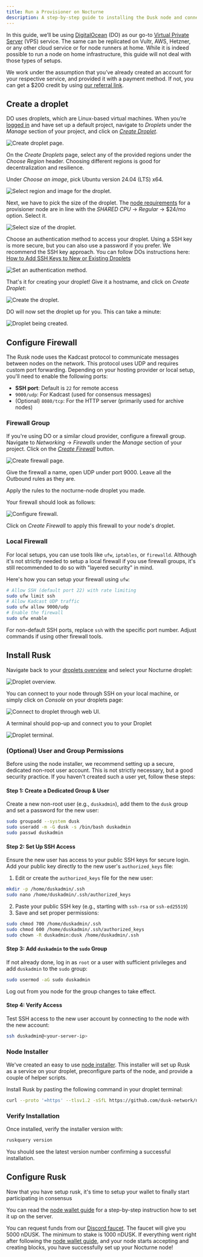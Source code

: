 ```yaml
---
title: Run a Provisioner on Nocturne
description: A step-by-step guide to installing the Dusk node and connecting to Nocturne, Dusk’s testnet.
---
```


In this guide, we’ll be using [DigitalOcean](https://www.digitalocean.com/) (DO) as our go-to [Virtual Private Server](https://en.wikipedia.org/wiki/Virtual_private_server) (VPS) service. The same can be replicated on Vultr, AWS, Hetzner, or any other cloud service or for node runners at home. While it is indeed possible to run a node on home infrastructure, this guide will not deal with those types of setups.

We work under the assumption that you’ve already created an account for your respective service, and provided it with a payment method. If not, you can get a $200 credit by using [our referral link](https://m.do.co/c/9ae612e34de9).

## Create a droplet

DO uses droplets, which are Linux-based virtual machines. When you’re [logged in](https://cloud.digitalocean.com/login) and have set up a default project, navigate to _Droplets_ under the _Manage_ section of your project, and click on [_Create Droplet_](https://cloud.digitalocean.com/droplets/new).

![Create droplet page.](../../../../assets/nocturne/node-guide/create-droplet.png)

On the _Create Droplets_ page, select any of the provided regions under the _Choose Region_ header. Choosing different regions is good for decentralization and resilience.

Under _Choose an image_, pick Ubuntu version 24.04 (LTS) x64.

![Select region and image for the droplet.](../../../../assets/nocturne/node-guide/region-image-droplet.png)

Next, we have to pick the size of the droplet. The [node requirements](/operator/provisioner#provisioner-specifications) for a provisioner node are in line with the _SHARED CPU_ -> _Regular_ -> $24/mo option. Select it.

![Select size of the droplet.](../../../../assets/nocturne/node-guide/requirements-droplet.png)

Choose an authentication method to access your droplet. Using a SSH key is more secure, but you can also use a password if you prefer. We recommend the SSH key approach. You can follow DOs instructions here: [How to Add SSH Keys to New or Existing Droplets](https://docs.digitalocean.com/products/droplets/how-to/add-ssh-keys/)

![Set an authentication method.](../../../../assets/nocturne/node-guide/authenticate-droplet.png)

That's it for creating your droplet! Give it a hostname, and click on _Create Droplet_:

![Create the droplet.](../../../../assets/nocturne/node-guide/finish-droplet.png)

DO will now set the droplet up for you. This can take a minute:

![Droplet being created.](../../../../assets/nocturne/node-guide/droplet-creation.png)

## Configure Firewall

The Rusk node uses the Kadcast protocol to communicate messages between nodes on the network. This protocol uses UDP and requires custom port forwarding. Depending on your hosting provider or local setup, you'll need to enable the following ports:
- **SSH port**: Default is `22` for remote access
- `9000/udp`: For Kadcast (used for consensus messages)
- (Optional) `8080/tcp`: For the HTTP server (primarily used for archive nodes)

### Firewall Group

If you're using DO or a similar cloud provider, configure a firewall group. Navigate to _Networking_ -> _Firewalls_ under the _Manage_ section of your project. Click on the [_Create Firewall_](https://cloud.digitalocean.com/networking/firewalls) button.

![Create firewall page.](../../../../assets/nocturne/node-guide/create-firewall.png)

Give the firewall a name, open UDP under port 9000. Leave all the Outbound rules as they are.

Apply the rules to the nocturne-node droplet you made.

Your firewall should look as follows:

![Configure firewall.](../../../../assets/nocturne/node-guide/configure-firewall.png)

Click on _Create Firewall_ to apply this firewall to your node's droplet.

### Local Firewall

For local setups, you can use tools like `ufw`, `iptables`, or `firewalld`. Although it's not strictly needed to setup a local firewall if you use firewall groups, it's still recommended to do so with "layered security" in mind.

Here's how you can setup your firewall using `ufw`:
```bash
# Allow SSH (default port 22) with rate limiting
sudo ufw limit ssh
# Allow Kadcast UDP traffic
sudo ufw allow 9000/udp
# Enable the firewall
sudo ufw enable
```

For non-default SSH ports, replace `ssh` with the specific port number. Adjust commands if using other firewall tools.

## Install Rusk

Navigate back to your [droplets overview](https://cloud.digitalocean.com/droplets) and select your Nocturne droplet:

![Droplet overview.](../../../../assets/nocturne/node-guide/droplet-overview.png)

You can connect to your node through SSH on your local machine, or simply click on _Console_ on your droplets page:

![Connect to droplet through web UI.](../../../../assets/nocturne/node-guide/droplet-console.png)

A terminal should pop-up and connect you to your Droplet

![Droplet terminal.](../../../../assets/nocturne/node-guide/droplet-terminal.png)

### (Optional) User and Group Permissions

Before using the node installer, we recommend setting up a secure, dedicated non-root user account. This is not strictly necessary, but a good security practice. If you haven't created such a user yet, follow these steps:

#### Step 1: Create a Dedicated Group & User

Create a new non-root user (e.g., `duskadmin`), add them to the `dusk` group and set a password for the new user:
```sh
sudo groupadd --system dusk
sudo useradd -m -G dusk -s /bin/bash duskadmin
sudo passwd duskadmin
```

#### Step 2: Set Up SSH Access

Ensure the new user has access to your public SSH keys for secure login. Add your public key directly to the new user's `authorized_keys` file:
1. Edit or create the `authorized_keys` file for the new user:
```sh
mkdir -p /home/duskadmin/.ssh
sudo nano /home/duskadmin/.ssh/authorized_keys
```
2. Paste your public SSH key (e.g., starting with `ssh-rsa` or `ssh-ed25519`)
3. Save and set proper permissions:
```sh
sudo chmod 700 /home/duskadmin/.ssh
sudo chmod 600 /home/duskadmin/.ssh/authorized_keys
sudo chown -R duskadmin:dusk /home/duskadmin/.ssh
```

#### Step 3: Add `duskadmin` to the `sudo` Group

If not already done, log in as `root` or a user with sufficient privileges and add `duskadmin` to the `sudo` group:
```sh
sudo usermod -aG sudo duskadmin
```
Log out from you node for the group changes to take effect.

#### Step 4: Verify Access

Test SSH access to the new user account by connecting to the node with the new account:
```sh
ssh duskadmin@<your-server-ip>
```

### Node Installer

We've created an easy to use [node installer](https://github.com/dusk-network/node-installer). This installer will set up Rusk as a service on your droplet, preconfigure parts of the node, and provide a couple of helper scripts.

Install Rusk by pasting the following command in your droplet terminal:
```sh
curl --proto '=https' --tlsv1.2 -sSfL https://github.com/dusk-network/node-installer/releases/latest/download/node-installer.sh | sudo bash -s testnet
```

### Verify Installation

Once installed, verify the installer version with:

```sh
ruskquery version
```

You should see the latest version number confirming a successful installation.

## Configure Rusk

Now that you have setup rusk, it's time to setup your wallet to finally start participating in consensus

You can read the [node wallet guide](/operator/guides/node-wallet-setup) for a step-by-step instruction how to set it up on the server.

You can request funds from our [Discord faucet](/operator/guides/nocturne-faucet). The faucet will give you 5000 nDUSK. The minimum to stake is 1000 nDUSK. If everything went right after following the [node wallet guide](/operator/guides/node-wallet-setup), and your node starts accepting and creating blocks, you have successfully set up your Nocturne node!
